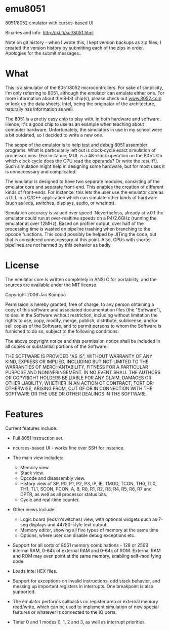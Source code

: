 emu8051
=======

8051/8052 emulator with curses-based UI

Binaries and info: http://iki.fi/sol/8051.html

Note on git history - when I wrote this, I kept version backups as zip files; I created the version history by submitting each of the zips in order. Apologies for the submit messages..

What
====

This is a simulator of the 8051/8052 microcontrollers. For sake of simplicity, I'm only referring to 8051, although the emulator can emulate either one. For more information about the 8-bit chip(s), please check out www.8052.com or look up the data sheets. Intel, being the originator of the architecture, naturally has information as well.

The 8051 is a pretty easy chip to play with, in both hardware and software. Hence, it's a good chip to use as an example when teaching about computer hardware. Unfortunately, the simulators in use in my school were a bit outdated, so I decided to write a new one.

The scope of the emulator is to help test and debug 8051 assembler programs. What is particularily left out is clock-cycle exact simulation of processor pins. (For instance, MUL is a 48-clock operation on the 8051. On which clock cycle does the CPU read the operands? Or write the result?). Such simulation might help in designing some hardware, but for most uses it is unneccessary and complicated.

The emulator is designed to have two separate modules, consisting of the emulator core and separate front-end. This enables the creation of different kinds of front-ends. For instance, this lets the user use the emulator core as a DLL in a C/C++ application which can simulate other kinds of hardware (such as leds, switches, displays, audio, or whatnot).

Simulation accuracy is valued over speed. Nevertheless, already at v.0.1 the emulator could run at over-realtime speeds on a P4/2.6GHz (running the emulator at over 12MHz). Based on profiler output, over half of the processing time is wasted on pipeline trashing when branching to the opcode functions. This could possibly be helped by JITing the code, but that is considered unneccessary at this point. Also, CPUs with shorter pipelines are not harmed by this behavior as badly.

License
=======

The emulator core is written completely in ANSI C for portability, and the sources are available under the MIT license.

Copyright 2006 Jari Komppa

Permission is hereby granted, free of charge, to any person obtaining 
a copy of this software and associated documentation files (the 
"Software"), to deal in the Software without restriction, including 
without limitation the rights to use, copy, modify, merge, publish, 
distribute, sublicense, and/or sell copies of the Software, and to 
permit persons to whom the Software is furnished to do so, subject 
to the following conditions: 

The above copyright notice and this permission notice shall be included 
in all copies or substantial portions of the Software. 

THE SOFTWARE IS PROVIDED "AS IS", WITHOUT WARRANTY OF ANY KIND, EXPRESS 
OR IMPLIED, INCLUDING BUT NOT LIMITED TO THE WARRANTIES OF MERCHANTABILITY, 
FITNESS FOR A PARTICULAR PURPOSE AND NONINFRINGEMENT. IN NO EVENT SHALL THE 
AUTHORS OR COPYRIGHT HOLDERS BE LIABLE FOR ANY CLAIM, DAMAGES OR OTHER 
LIABILITY, WHETHER IN AN ACTION OF CONTRACT, TORT OR OTHERWISE, ARISING 
FROM, OUT OF OR IN CONNECTION WITH THE SOFTWARE OR THE USE OR OTHER DEALINGS 
IN THE SOFTWARE. 

Features
========

Current features include:

- Full 8051 instruction set.

- ncurses-based UI - works fine over SSH for instance.

- The main view includes:
    - Memory view.
    - Stack view.
    - Opcode and disassembly view.
    - History view of SP, P0, P1, P2, P3, IP, IE, TMOD, TCON, TH0, TL0, TH1, TL1, SCON, PCON, A, B, R0, R1, R2, R3, R4, R5, R6, R7 and DPTR, as well as all processor status bits.
    - Cycle and real-time counter.

- Other views include:
    - Logic board (leds'n'switches) view, with optional widgets such as 7-seg displays and 44780-style text output
    - Memory editor, showing all five types of memory at the same time
    - Options, where user can disable debug exceptions etc.
- Support for all sorts of 8051 memory combinations - 128 or 256B internal RAM, 0-64k of external RAM and 0-64k of ROM. External RAM and ROM may even point at the same memory, enabling self-modifying code.
- Loads Intel HEX files.
- Support for exceptions on invalid instructions, odd stack behavior, and messing up important registers in interrupts. One breakpoint is also supported.
- The emulator performs callbacks on register area or external memory read/write, which can be used to implement simulation of new special features or whatever is connected to the IO ports.
- Timer 0 and 1 modes 0, 1, 2 and 3, as well as interrupt priorities.
